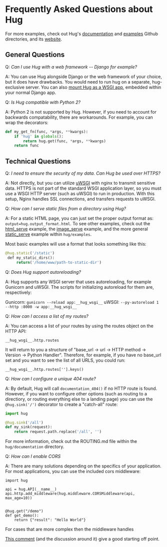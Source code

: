 # Frequently Asked Questions about Hug

For more examples, check out Hug's [documentation](https://github.com/timothycrosley/hug/tree/develop/documentation) and [examples](https://github.com/timothycrosley/hug/tree/develop/examples) Github directories, and its [website](http://www.hug.rest/).

## General Questions

Q: *Can I use Hug with a web framework -- Django for example?*

A: You can use Hug alongside Django or the web framework of your choice, but it does have drawbacks. You would need to run hug on a separate, hug-exclusive server. You can also [mount Hug as a WSGI app](https://pythonhosted.org/django-wsgi/embedded-apps.html), embedded within your normal Django app.

Q: *Is Hug compatible with Python 2?*

A: Python 2 is not supported by Hug. However, if you need to account for backwards compatability, there are workarounds. For example, you can wrap the decorators:

```Python
def my_get_fn(func, *args, **kwargs):
    if 'hug' in globals():
        return hug.get(func, *args, **kwargs)
    return func
```

## Technical Questions

Q: *I need to ensure the security of my data. Can Hug be used over HTTPS?*

A: Not directly, but you can utilize [uWSGI](https://uwsgi-docs.readthedocs.io/en/latest/) with nginx to transmit sensitive data. HTTPS is not part of the standard WSGI application layer, so you must use a WSGI HTTP server (such as uWSGI) to run in production. With this setup, Nginx handles SSL connections, and transfers requests to uWSGI.

Q:  *How can I serve static files from a directory using Hug?*

A: For a static HTML page, you can just set the proper output format as: `output=hug.output_format.html`. To see other examples, check out the [html_serve](https://github.com/timothycrosley/hug/blob/develop/examples/html_serve.py) example, the [image_serve](https://github.com/timothycrosley/hug/blob/develop/examples/image_serve.py) example, and the more general [static_serve](https://github.com/timothycrosley/hug/blob/develop/examples/static_serve.py) example within `hug/examples`.

Most basic examples will use a format that looks something like this:

```Python
@hug.static('/static')
￼def my_static_dirs():
￼    return('/home/www/path-to-static-dir')
```

Q: *Does Hug support autoreloading?*

A: Hug supports any WSGI server that uses autoreloading, for example Gunicorn and uWSGI. The scripts for initializing autoreload for them are, respectively:

Gunicorn: `gunicorn --reload app:__hug_wsgi__`
uWSGI: `--py-autoreload 1 --http :8000 -w app:__hug_wsgi__`

Q: *How can I access a list of my routes?*

A: You can access a list of your routes by using the routes object on the HTTP API:

`__hug_wsgi__.http.routes`

It will return to you a structure of "base_url -> url -> HTTP method -> Version -> Python Handler". Therefore, for example, if you have no base_url set and you want to see the list of all URLS, you could run:

`__hug_wsgi__.http.routes[''].keys()`

Q: *How can I configure a unique 404 route?*

A: By default, Hug will call `documentation_404()` if no HTTP route is found. However, if you want to configure other options (such as routing to a directiory, or routing everything else to a landing page) you can use the `@hug.sink('/')` decorator to create a "catch-all" route:

```Python
import hug

@hug.sink('/all')
def my_sink(request):
    return request.path.replace('/all', '')
```

For more information, check out the ROUTING.md file within the `hug/documentation` directory.

Q: *How can I enable CORS*

A: There are many solutions depending on the specifics of your application.
For most applications, you can use the included cors middleware:

```
import hug

api = hug.API(__name__)
api.http.add_middleware(hug.middleware.CORSMiddleware(api, max_age=10))


@hug.get("/demo")
def get_demo():
    return {"result": "Hello World"}
```
For cases that are more complex then the middleware handles

[This comment](https://github.com/hugapi/hug/issues/114#issuecomment-342493165) (and the discussion around it) give a good starting off point.
